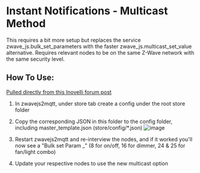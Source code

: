 # Instant Notifications - Multicast Method
This requires a bit more setup but replaces the service zwave_js.bulk_set_parameters with the faster zwave_js.multicast_set_value alternative. Requires relevant nodes to be on the same Z-Wave network with the same security level.

## How To Use:

[Pulled directly from this Inovelli forum post](https://community.inovelli.com/t/instant-notifications-all-switches-using-multicast-on-ha/9077/29)

1. In zwavejs2mqtt, under store tab create a config under the root store folder

2. Copy the corresponding JSON in this folder to the config folder, including master_template.json (store/config/*.json)
![image](https://community.inovelli.com/uploads/default/original/2X/d/db4293b422a6744f0b68873280cf99eaeb0681fb.png)

3. Restart zwavejs2mqtt and re-interview the nodes, and if it worked you'll now see a "Bulk set Param _" (8 for on/off, 16 for dimmer, 24 & 25 for fan/light combo)

4. Update your respective nodes to use the new multicast option